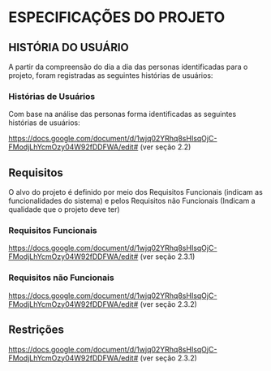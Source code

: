 #	ESPECIFICAÇÕES DO PROJETO 

##	HISTÓRIA DO USUÁRIO 

A partir da compreensão do dia a dia das personas identificadas para o projeto, foram registradas as seguintes histórias de usuários:

### Histórias de Usuários

Com base na análise das personas forma identificadas as seguintes histórias de usuários:

https://docs.google.com/document/d/1wjq02YRhq8sHIsqOjC-FModjLhYcmOzy04W92fDDFWA/edit#     (ver seção 2.2)

## Requisitos
   O alvo do projeto é definido por meio dos Requisitos Funcionais (indicam as funcionalidades do sistema) e pelos Requisitos não Funcionais (Indicam a qualidade que o projeto deve ter)

### Requisitos Funcionais

https://docs.google.com/document/d/1wjq02YRhq8sHIsqOjC-FModjLhYcmOzy04W92fDDFWA/edit#     (ver seção 2.3.1)


### Requisitos não Funcionais

https://docs.google.com/document/d/1wjq02YRhq8sHIsqOjC-FModjLhYcmOzy04W92fDDFWA/edit#     (ver seção 2.3.2)


## Restrições

https://docs.google.com/document/d/1wjq02YRhq8sHIsqOjC-FModjLhYcmOzy04W92fDDFWA/edit#     (ver seção 2.3.2)
